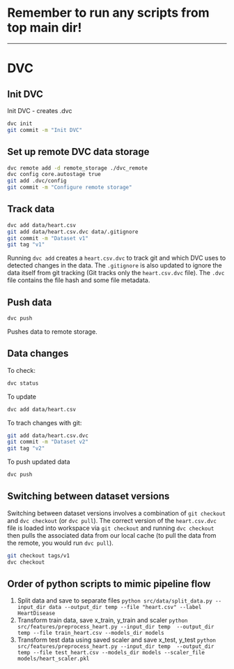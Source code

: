 # Remember to run any scripts from top main dir!
---
# DVC
## Init DVC
Init DVC - creates .dvc

```bash
dvc init
git commit -m "Init DVC"
```

## Set up remote DVC data storage

```bash
dvc remote add -d remote_storage ./dvc_remote
dvc config core.autostage true
git add .dvc/config
git commit -m "Configure remote storage"
```

## Track data

```bash
dvc add data/heart.csv
git add data/heart.csv.dvc data/.gitignore
git commit -m "Dataset v1"
git tag "v1"
```
Running `dvc add` creates a `heart.csv.dvc` to track git and which DVC uses to detected changes in the data. The `.gitignore` is also updated to ignore the data itself from git tracking (Git tracks only the `heart.csv.dvc` file). The `.dvc` file contains the file hash and some file metadata.

## Push data

```bash
dvc push
```
Pushes data to remote storage.

## Data changes

To check:
```bash
dvc status
```

To update
```bash
dvc add data/heart.csv
```

To trach changes with git:
```bash
git add data/heart.csv.dvc
git commit -m "Dataset v2"
git tag "v2"
```

To push updated data
```bash
dvc push
```

## Switching between dataset versions
Switching between dataset versions involves a combination of `git checkout` and `dvc checkout` (or `dvc pull`). The correct version of the `heart.csv.dvc` file is loaded into workspace via `git checkout` and running `dvc checkout` then pulls the associated data from our local cache (to pull the data from the remote, you would run `dvc pull`).
```bash
git checkout tags/v1 
dvc checkout
```

## Order of python scripts to mimic pipeline flow
1. Split data and save to separate files
`python src/data/split_data.py --input_dir data --output_dir temp --file "heart.csv" --label HeartDisease`
2. Transform train data, save x_train, y_train and scaler
`python src/features/preprocess_heart.py --input_dir temp  --output_dir temp --file train_heart.csv --models_dir models`
3. Transform test data using saved scaler and save x_test, y_test
`python src/features/preprocess_heart.py --input_dir temp  --output_dir temp --file test_heart.csv --models_dir models --scaler_file models/heart_scaler.pkl`